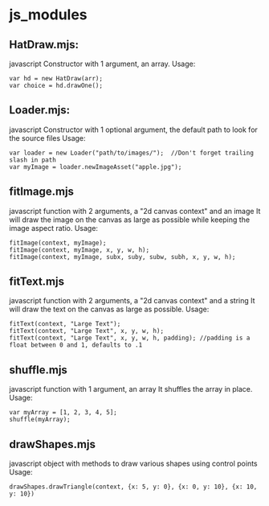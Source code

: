 # js_modules

## HatDraw.mjs:
javascript Constructor with 1 argument, an array.
Usage:
```
var hd = new HatDraw(arr);
var choice = hd.drawOne();
```

## Loader.mjs:
javascript Constructor with 1 optional argument, the default path to look for the source files
Usage:
```
var loader = new Loader("path/to/images/");  //Don't forget trailing slash in path
var myImage = loader.newImageAsset("apple.jpg");
```

## fitImage.mjs
javascript function with 2 arguments, a "2d canvas context" and an image
It will draw the image on the canvas as large as possible while keeping the image aspect ratio.
Usage:
```
fitImage(context, myImage);
fitImage(context, myImage, x, y, w, h);
fitImage(context, myImage, subx, suby, subw, subh, x, y, w, h);
```

## fitText.mjs
javascript function with 2 arguments, a "2d canvas context" and a string
It will draw the text on the canvas as large as possible.
Usage:
```
fitText(context, "Large Text");
fitText(context, "Large Text", x, y, w, h);
fitText(context, "Large Text", x, y, w, h, padding); //padding is a float between 0 and 1, defaults to .1
```

## shuffle.mjs
javascript function with 1 argument, an array
It shuffles the array in place.
Usage:
```
var myArray = [1, 2, 3, 4, 5];
shuffle(myArray);
```

## drawShapes.mjs
javascript object with methods to draw various shapes using control points
Usage:
```
drawShapes.drawTriangle(context, {x: 5, y: 0}, {x: 0, y: 10}, {x: 10, y: 10})
```
